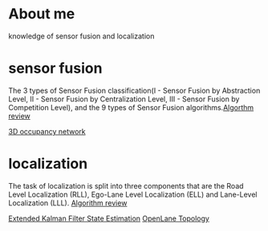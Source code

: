 # About me
knowledge of sensor fusion and localization

# sensor fusion
  The 3 types of Sensor Fusion classification(I - Sensor Fusion by Abstraction Level, II - Sensor Fusion by Centralization Level, III - Sensor Fusion by Competition Level), and the 9 types of Sensor Fusion algorithms.[Algorthm review](https://www.thinkautonomous.ai/blog/9-types-of-sensor-fusion-algorithms/)
  
  [3D occupancy network]()

# localization
  The task of localization is split into three components that are the Road Level Localization (RLL), Ego-Lane Level Localization (ELL) and Lane-Level Localization (LLL). [Algorithm review](https://www.ncbi.nlm.nih.gov/pmc/articles/PMC8749843/#:~:text=Lane-Level%20Localization%20%28LLL%29%3A%20The%20position%20of%20the%20host,%28OSM%29%2C%20Waze%29%20are%20used%20to%20perform%20this%20task.)
  
  [Extended Kalman Filter State Estimation](chrome-extension://bdfcnmeidppjeaggnmidamkiddifkdib/viewer.html?file=https://arxiv.org/pdf/2310.04459)
  [OpenLane Topology]()
